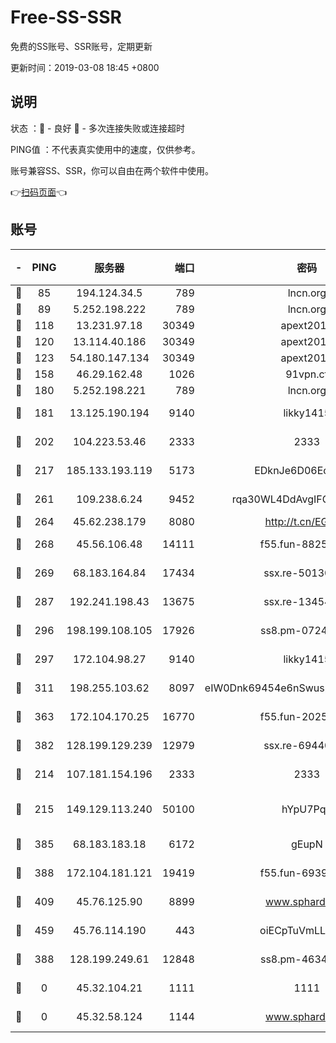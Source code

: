 # Free-SS-SSR

免费的SS账号、SSR账号，定期更新

更新时间：2019-03-08 18:45 +0800

## 说明

状态     ：🙂 - 良好 🙁 - 多次连接失败或连接超时

PING值   ：不代表真实使用中的速度，仅供参考。

账号兼容SS、SSR，你可以自由在两个软件中使用。

👉[扫码页面](https://liesauer.github.io/Free-SS-SSR/)👈

## 账号

|-|PING|服务器|端口|密码|加密方式|区域|
|:----:|:----:|:-----:|-----:|:----:|:----:|:----:|
|🙂|85|194.124.34.5|789|lncn.org|rc4|JP|
|🙂|89|5.252.198.222|789|lncn.org|rc4|JP|
|🙂|118|13.231.97.18|30349|apext2019|chacha20|JP|
|🙂|120|13.114.40.186|30349|apext2019|chacha20|JP|
|🙂|123|54.180.147.134|30349|apext2019|chacha20|KR|
|🙂|158|46.29.162.48|1026|91vpn.cf|rc4-md5|RU|
|🙂|180|5.252.198.221|789|lncn.org|rc4|JP|
|🙂|181|13.125.190.194|9140|likky1415|aes-256-cfb|KR|
|🙂|202|104.223.53.46|2333|2333|aes-256-cfb|US|
|🙂|217|185.133.193.119|5173|EDknJe6D06EoWDaw|aes-256-cfb|US|
|🙂|261|109.238.6.24|9452|rqa30WL4DdAvgIFG6Fs3znzTa|aes-256-cfb|FR|
|🙂|264|45.62.238.179|8080|http://t.cn/EGJIyrl|rc4-md5|CA|
|🙂|268|45.56.106.48|14111|f55.fun-88250157|aes-256-cfb|US|
|🙂|269|68.183.164.84|17434|ssx.re-50130004|aes-256-cfb|US|
|🙂|287|192.241.198.43|13675|ssx.re-13454055|aes-256-cfb|US|
|🙂|296|198.199.108.105|17926|ss8.pm-07244383|aes-256-cfb|US|
|🙂|297|172.104.98.27|9140|likky1415|aes-256-cfb|JP|
|🙂|311|198.255.103.62|8097|eIW0Dnk69454e6nSwuspv9DmS201tQ0D|aes-256-cfb|US|
|🙂|363|172.104.170.25|16770|f55.fun-20256813|aes-256-cfb|SG|
|🙂|382|128.199.129.239|12979|ssx.re-69440273|aes-256-cfb|SG|
|🙂|214|107.181.154.196|2333|2333|aes-256-cfb|US|
|🙂|215|149.129.113.240|50100|hYpU7PqP|chacha20-ietf-poly1305|CN|
|🙂|385|68.183.183.18|6172|gEupN|aes-256-cfb|SG|
|🙂|388|172.104.181.121|19419|f55.fun-69397785|aes-256-cfb|SG|
|🙂|409|45.76.125.90|8899|www.sphard.com|aes-256-cfb|AU|
|🙂|459|45.76.114.190|443|oiECpTuVmLLxk4Ts|aes-256-cfb|AU|
|🙁|388|128.199.249.61|12848|ss8.pm-46346363|aes-256-cfb|SG|
|🙁|0|45.32.104.21|1111|1111|aes-256-cfb|SG|
|🙁|0|45.32.58.124|1144|www.sphard.com|aes-256-cfb|JP|
